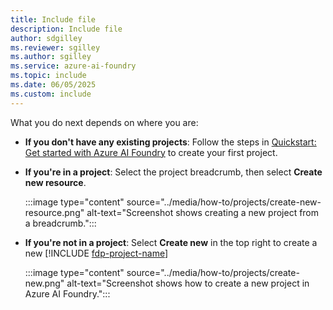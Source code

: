 ```yaml
---
title: Include file
description: Include file
author: sdgilley
ms.reviewer: sgilley
ms.author: sgilley
ms.service: azure-ai-foundry
ms.topic: include
ms.date: 06/05/2025
ms.custom: include
---
```


What you do next depends on where you are:

* **If you don't have any existing projects**: Follow the steps in [Quickstart: Get started with Azure AI Foundry](../quickstarts/get-started-code.md) to create your first project.

* **If you're in a project**: Select the project breadcrumb, then select **Create new resource**.

    :::image type="content" source="../media/how-to/projects/create-new-resource.png" alt-text="Screenshot shows creating a new project from a breadcrumb.":::

* **If you're not in a project**: Select **Create new** in the top right to create a new [!INCLUDE [fdp-project-name](fdp-project-name.md)]

    :::image type="content" source="../media/how-to/projects/create-new.png" alt-text="Screenshot shows how to create a new project in Azure AI Foundry.":::